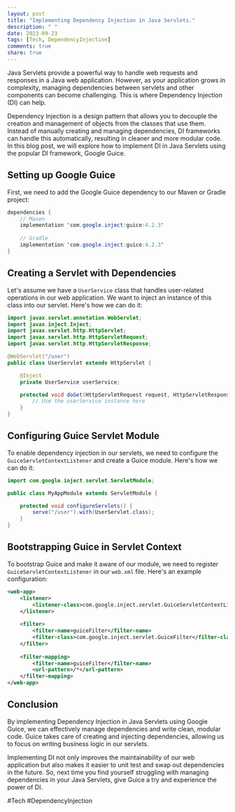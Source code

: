 ```yaml
---
layout: post
title: "Implementing Dependency Injection in Java Servlets."
description: " "
date: 2023-09-23
tags: [Tech, DependencyInjection]
comments: true
share: true
---
```


Java Servlets provide a powerful way to handle web requests and responses in a Java web application. However, as your application grows in complexity, managing dependencies between servlets and other components can become challenging. This is where Dependency Injection (DI) can help.

Dependency Injection is a design pattern that allows you to decouple the creation and management of objects from the classes that use them. Instead of manually creating and managing dependencies, DI frameworks can handle this automatically, resulting in cleaner and more modular code. In this blog post, we will explore how to implement DI in Java Servlets using the popular DI framework, Google Guice.

## Setting up Google Guice

First, we need to add the Google Guice dependency to our Maven or Gradle project:

```java
dependencies {
    // Maven
    implementation 'com.google.inject:guice:4.2.3'
    
    // Gradle
    implementation 'com.google.inject:guice:4.2.3'
}
```

## Creating a Servlet with Dependencies

Let's assume we have a `UserService` class that handles user-related operations in our web application. We want to inject an instance of this class into our servlet. Here's how we can do it:

```java
import javax.servlet.annotation.WebServlet;
import javax.inject.Inject;
import javax.servlet.http.HttpServlet;
import javax.servlet.http.HttpServletRequest;
import javax.servlet.http.HttpServletResponse;

@WebServlet("/user")
public class UserServlet extends HttpServlet {

    @Inject
    private UserService userService;

    protected void doGet(HttpServletRequest request, HttpServletResponse response) {
        // Use the userService instance here
    }
}
```

## Configuring Guice Servlet Module

To enable dependency injection in our servlets, we need to configure the `GuiceServletContextListener` and create a Guice module. Here's how we can do it:

```java
import com.google.inject.servlet.ServletModule;

public class MyAppModule extends ServletModule {

    protected void configureServlets() {
        serve("/user").with(UserServlet.class);
    }
}
```

## Bootstrapping Guice in Servlet Context

To bootstrap Guice and make it aware of our module, we need to register `GuiceServletContextListener` in our `web.xml` file. Here's an example configuration:

```xml
<web-app>
    <listener>
        <listener-class>com.google.inject.servlet.GuiceServletContextListener</listener-class>
    </listener>
    
    <filter>
        <filter-name>guiceFilter</filter-name>
        <filter-class>com.google.inject.servlet.GuiceFilter</filter-class>
    </filter>
    
    <filter-mapping>
        <filter-name>guiceFilter</filter-name>
        <url-pattern>/*</url-pattern>
    </filter-mapping>
</web-app>
```

## Conclusion

By implementing Dependency Injection in Java Servlets using Google Guice, we can effectively manage dependencies and write clean, modular code. Guice takes care of creating and injecting dependencies, allowing us to focus on writing business logic in our servlets.

Implementing DI not only improves the maintainability of our web application but also makes it easier to unit test and swap out dependencies in the future. So, next time you find yourself struggling with managing dependencies in your Java Servlets, give Guice a try and experience the power of DI.

#Tech #DependencyInjection
